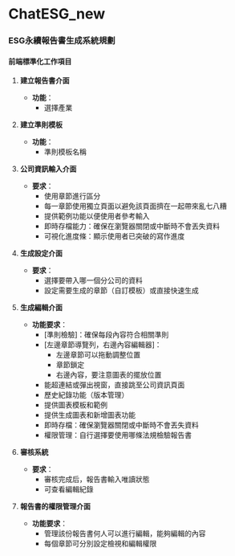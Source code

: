 # ChatESG_new

### ESG永續報告書生成系統規劃

#### 前端標準化工作項目

1. **建立報告書介面**

   - **功能**：
     - 選擇產業

2. **建立準則模板**

   - **功能**：
     - 準則模板名稱

3. **公司資訊輸入介面**

   - **要求**：
     - 使用章節進行區分
     - 每一章節使用獨立頁面以避免該頁面擠在一起帶來亂七八糟
     - 提供範例功能以便使用者參考輸入
     - 即時存檔能力：確保在瀏覽器關閉或中斷時不會丟失資料
     - 可視化進度條：顯示使用者已突破的寫作進度

4. **生成設定介面**

   - **要求**：
     - 選擇要帶入哪一個分公司的資料
     - 設定需要生成的章節（自訂模板）或直接快速生成

5. **生成編輯介面**

   - **功能要求**：
     - [準則檢驗]：確保每段內容符合相關準則
     - [左邊章節導覽列，右邊內容編輯器]：
       - 左邊章節可以拖動調整位置
       - 章節鎖定
       - 右邊內容，要注意圖表的擺放位置
     - 能超連結或彈出視窗，直接跳至公司資訊頁面
     - 歷史紀錄功能（版本管理）
     - 提供圖表模板和範例
     - 提供生成圖表和新增圖表功能
     - 即時存檔：確保瀏覽器關閉或中斷時不會丟失資料
     - 權限管理：自行選擇要使用哪條法規檢驗報告書

6. **審核系統**

   - **要求**：
     - 審核完成后，報告書輸入唯讀狀態
     - 可查看編輯紀錄

7. **報告書的權限管理介面**

   - **功能要求**：
     - 管理該份報告書何人可以進行編輯，能夠編輯的內容
     - 每個章節可分別設定檢視和編輯權限
